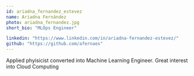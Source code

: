 ```yaml
---
id: ariadna_fernandez_estevez
name: Ariadna Fernández
photo: ariadna_fernandez.jpg
short_bio: "MLOps Engineer"

linkedin: "https://www.linkedin.com/in/ariadna-fernandez-estevez/"
github: "https://github.com/afernaes"
---
```

Applied phyisicist converted into Machine Learning Engineer. Great interest into Cloud Computing